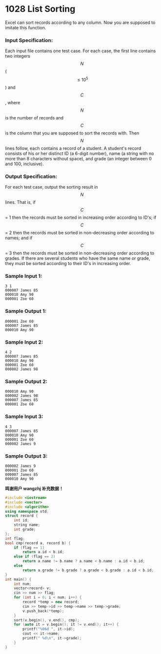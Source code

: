 # 1028 List Sorting
Excel can sort records according to any column. Now you are supposed to imitate this function.

### Input Specification:

Each input file contains one test case. For each case, the first line contains two integers $$N$$ ($$\le 10^5$$) and $$C$$, where $$N$$ is the number of records and $$C$$ is the column that you are supposed to sort the records with. Then $$N$$ lines follow, each contains a record of a student. A student's record consists of his or her distinct ID (a 6-digit number), name (a string with no more than 8 characters without space), and grade (an integer between 0 and 100, inclusive).

### Output Specification:

For each test case, output the sorting result in $$N$$ lines. That is, if $$C$$ = 1 then the records must be sorted in increasing order according to ID's; if $$C$$ = 2 then the records must be sorted in non-decreasing order according to names; and if $$C$$ = 3 then the records must be sorted in non-decreasing order according to grades. If there are several students who have the same name or grade, they must be sorted according to their ID's in increasing order.

### Sample Input 1:
```in
3 1
000007 James 85
000010 Amy 90
000001 Zoe 60

```

### Sample Output 1:
```out
000001 Zoe 60
000007 James 85
000010 Amy 90

```

### Sample Input 2:
```in
4 2
000007 James 85
000010 Amy 90
000001 Zoe 60
000002 James 98

```

### Sample Output 2:
```out
000010 Amy 90
000002 James 98
000007 James 85
000001 Zoe 60

```

### Sample Input 3:
```in
4 3
000007 James 85
000010 Amy 90
000001 Zoe 60
000002 James 9

```

### Sample Output 3:
```out
000002 James 9
000001 Zoe 60
000007 James 85
000010 Amy 90

```

**鸣谢用户 wangzhj 补充数据！**
```cpp
#include <iostream>
#include <vector>
#include <algorithm>
using namespace std;
struct record {
	int id;
	string name;
	int grade;
};
int flag;
bool cmp(record a, record b) {
	if (flag == 1)
		return a.id < b.id;
	else if (flag == 2)
		return a.name != b.name ? a.name < b.name : a.id < b.id;
	else
		return a.grade != b.grade ? a.grade < b.grade : a.id < b.id;
}
int main() {
	int num;
	vector<record> v;
	cin >> num >> flag;
	for (int i = 0; i < num; i++) {
		record *temp = new record;
		cin >> temp->id >> temp->name >> temp->grade;
		v.push_back(*temp);
	}
	sort(v.begin(), v.end(), cmp);
	for (auto it = v.begin(); it != v.end(); it++) {
		printf("%06d ", it->id);
        cout << it->name;
        printf(" %d\n", it->grade); 
	}
}



```